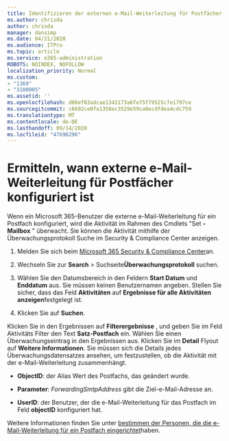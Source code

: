 ```yaml
---
title: Identifizieren der externen e-Mail-Weiterleitung für Postfächer in Überwachungsprotokollen
ms.author: chrisda
author: chrisda
manager: dansimp
ms.date: 04/21/2020
ms.audience: ITPro
ms.topic: article
ms.service: o365-administration
ROBOTS: NOINDEX, NOFOLLOW
localization_priority: Normal
ms.custom:
- "1369"
- "3100005"
ms.assetid: ''
ms.openlocfilehash: d06ef83adcae1342173a6fe75f79525c7e1797ce
ms.sourcegitcommit: c6692ce0fa1358ec3529e59ca0ecdfdea4cdc759
ms.translationtype: MT
ms.contentlocale: de-DE
ms.lasthandoff: 09/14/2020
ms.locfileid: "47696296"
---
```

# <a name="identify-when-external-email-forwarding-is-configured-on-mailboxes"></a>Ermitteln, wann externe e-Mail-Weiterleitung für Postfächer konfiguriert ist

Wenn ein Microsoft 365-Benutzer die externe e-Mail-Weiterleitung für ein Postfach konfiguriert, wird die Aktivität im Rahmen des Cmdlets "Set **-Mailbox** " überwacht. Sie können die Aktivität mithilfe der Überwachungsprotokoll Suche im Security & Compliance Center anzeigen.

1. Melden Sie sich beim [Microsoft 365 Security & Compliance Center](https://protection.office.com/)an.

2. Wechseln Sie zur **Search**  >  Suchseite**Überwachungsprotokoll** suchen.

3. Wählen Sie den Datumsbereich in den Feldern **Start Datum** und **Enddatum** aus. Sie müssen keinen Benutzernamen angeben. Stellen Sie sicher, dass das Feld **Aktivitäten** auf **Ergebnisse für alle Aktivitäten anzeigen**festgelegt ist.

4. Klicken Sie auf **Suchen**.

Klicken Sie in den Ergebnissen auf **Filterergebnisse** , und geben Sie im Feld Aktivitäts Filter den Text **Satz-Postfach** ein. Wählen Sie einen Überwachungseintrag in den Ergebnissen aus. Klicken Sie im **Detail** Flyout auf **Weitere Informationen**. Sie müssen sich die Details jedes Überwachungsdatensatzes ansehen, um festzustellen, ob die Aktivität mit der e-Mail-Weiterleitung zusammenhängt.

- **ObjectID**: der Alias Wert des Postfachs, das geändert wurde.

- **Parameter**: _ForwardingSmtpAddress_ gibt die Ziel-e-Mail-Adresse an.

- **UserID**: der Benutzer, der die e-Mail-Weiterleitung für das Postfach im Feld **objectID** konfiguriert hat.

Weitere Informationen finden Sie unter [bestimmen der Personen, die die e-Mail-Weiterleitung für ein Postfach eingerichtet](https://docs.microsoft.com/microsoft-365/compliance/auditing-troubleshooting-scenarios#determine-who-set-up-email-forwarding-for-a-mailbox)haben.
